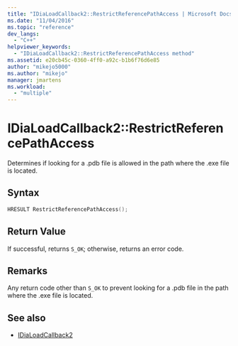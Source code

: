 ```yaml
---
title: "IDiaLoadCallback2::RestrictReferencePathAccess | Microsoft Docs"
ms.date: "11/04/2016"
ms.topic: "reference"
dev_langs:
  - "C++"
helpviewer_keywords:
  - "IDiaLoadCallback2::RestrictReferencePathAccess method"
ms.assetid: e20cb45c-0360-4ff0-a92c-b1b6f76d6e85
author: "mikejo5000"
ms.author: "mikejo"
manager: jmartens
ms.workload:
  - "multiple"
---
```

# IDiaLoadCallback2::RestrictReferencePathAccess
Determines if looking for a .pdb file is allowed in the path where the .exe file is located.

## Syntax

```C++
HRESULT RestrictReferencePathAccess();
```

## Return Value
 If successful, returns `S_OK`; otherwise, returns an error code.

## Remarks
 Any return code other than `S_OK` to prevent looking for a .pdb file in the path where the .exe file is located.

## See also
- [IDiaLoadCallback2](../../debugger/debug-interface-access/idialoadcallback2.md)